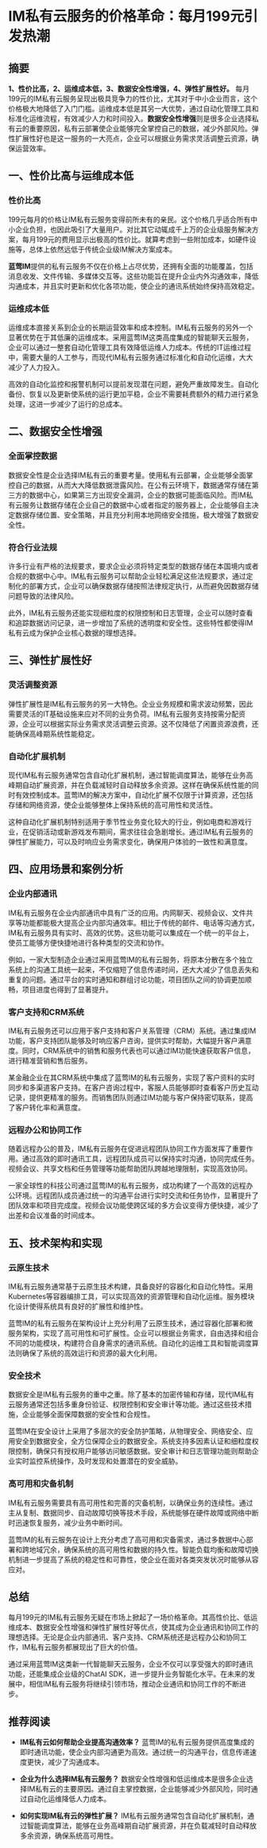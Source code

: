 # IM私有云服务的价格革命：每月199元引发热潮

## 摘要

**1、性价比高，2、运维成本低，3、数据安全性增强，4、弹性扩展性好。** 每月199元的IM私有云服务呈现出极具竞争力的性价比，尤其对于中小企业而言，这个价格极大地降低了入门门槛。运维成本低是其另一大优势，通过自动化管理工具和标准化运维流程，有效减少人力和时间投入。**数据安全性增强**则是很多企业选择私有云的重要原因，私有云部署使企业能够完全掌控自己的数据，减少外部风险。弹性扩展性好也是这一服务的一大亮点，企业可以根据业务需求灵活调整云资源，确保运营效率。

## 一、性价比高与运维成本低

### 性价比高

199元每月的价格让IM私有云服务变得前所未有的亲民。这个价格几乎适合所有中小企业负担，也因此吸引了大量用户。对比其它动辄成千上万的企业级服务解决方案，每月199元的费用显示出极高的性价比。就算考虑到一些附加成本，如硬件设施等，总体上依然远低于传统企业级IM解决方案成本。

**蓝莺IM**提供的私有云服务不仅在价格上占尽优势，还拥有全面的功能覆盖，包括消息收发、文件传输、多媒体交互等。这些功能旨在提升企业内外沟通效率，降低沟通成本，并且实时更新和优化各项功能，使企业的通讯系统始终保持高效稳定。

### 运维成本低

运维成本直接关系到企业的长期运营效率和成本控制。IM私有云服务的另外一个显著优势在于其低廉的运维成本。采用蓝莺IM这类高度集成的智能聊天云服务，企业可以通过一整套自动化管理工具有效降低运维人力成本。传统的IT运维过程中，需要大量的人工参与，而现代IM私有云服务通过标准化和自动化运维，大大减少了人力投入。

高效的自动化监控和报警机制可以提前发现潜在问题，避免严重故障发生。自动化备份、恢复以及更新使系统的运行更加平稳，企业不需要耗费额外的精力进行紧急处理，这进一步减少了运行的总成本。

## 二、数据安全性增强

### 全面掌控数据

数据安全性是企业选择IM私有云的重要考量。使用私有云部署，企业能够全面掌控自己的数据，从而大大降低数据泄露风险。在公有云环境下，数据通常存储在第三方的数据中心，如果第三方出现安全漏洞，企业的数据可能面临风险。而IM私有云服务让数据存储在企业自己的数据中心或者指定的服务器上，企业能够自主决定数据存储位置、安全策略，并且充分利用本地网络安全措施，极大增强了数据安全性。

### 符合行业法规

许多行业有严格的法规要求，要求企业必须将特定类型的数据存储在本国境内或者合规的数据中心中。IM私有云服务可以帮助企业轻松满足这些法规要求，通过定制化的部署方式，企业可以确保数据存储按照法律规定执行，从而避免因数据存储问题导致的法律风险。

此外，IM私有云服务还能实现细粒度的权限控制和日志管理，企业可以随时查看和追踪数据访问记录，进一步增加了系统的透明度和安全性。这些特性都使得IM私有云成为保护企业核心数据的理想选择。

## 三、弹性扩展性好

### 灵活调整资源

弹性扩展性是IM私有云服务的另一大特色。企业业务规模和需求波动频繁，因此需要灵活的IT基础设施来应对不同的业务负荷。IM私有云服务支持按需分配资源，企业可以根据实际业务需求灵活调整云资源。这不仅降低了闲置资源浪费，还能确保高峰期系统性能稳定。

### 自动化扩展机制

现代IM私有云服务通常包含自动化扩展机制，通过智能调度算法，能够在业务高峰期自动扩展资源，并在负载减轻时自动释放多余资源。这样在确保系统性能的同时有效控制成本。蓝莺IM的解决方案中，自动化扩展不仅限于计算资源，还包括存储和网络资源，使企业能够整体上保持系统的高可用性和灵活性。

这种自动化扩展机制特别适用于季节性业务变化较大的行业，例如电商和游戏行业，在促销活动或新游戏发布期间，需求往往会急剧增长。通过IM私有云服务的弹性扩展能力，可以及时响应业务需求变化，确保用户体验的一致性和满意度。

## 四、应用场景和案例分析

### 企业内部通讯

IM私有云服务在企业内部通讯中具有广泛的应用。内网聊天、视频会议、文件共享等功能都能极大提高企业内部沟通效率。相比于传统的邮件、电话等沟通方式，IM私有云服务具有实时、高效的优势。这些功能可以集成在一个统一的平台上，使员工能够方便快捷地进行各种类型的交流和协作。

例如，一家大型制造企业通过采用蓝莺IM的私有云服务，将原本分散在多个独立系统上的沟通工具统一起来，不仅缩短了信息传递时间，还大大减少了信息丢失和重复的问题。通过平台的实时通知和群组讨论功能，项目团队之间的协调更加顺畅，项目进度也得到了显著提升。

### 客户支持和CRM系统

IM私有云服务还可以应用于客户支持和客户关系管理（CRM）系统。通过集成IM功能，客户支持团队能够及时响应客户咨询，提供实时帮助，大幅提升客户满意度。同时，CRM系统中的销售和服务代表也可以通过IM功能快速获取客户信息，进行精准营销和售后服务。

某金融企业在其CRM系统中集成了蓝莺IM的私有云服务，实现了客户资料的实时同步和多渠道客户支持。在客户咨询过程中，客服人员能够即时查看客户历史互动记录，提供更精准的服务。而销售团队则通过IM功能与客户保持密切联系，提高了客户转化率和满意度。

### 远程办公和协同工作

随着远程办公的普及，IM私有云服务在促进远程团队协同工作方面发挥了重要作用。通过高效的即时通讯工具，远程团队成员可以保持实时沟通，协同完成任务。视频会议、共享文档和任务管理等功能帮助团队跨越地理限制，实现高效协同。

一家全球性的科技公司通过蓝莺IM的私有云服务，成功构建了一个高效的远程办公环境。远程团队成员通过统一的沟通平台进行实时交流和任务协作，显著提升了团队效率和项目完成度。视频会议功能使跨区域的多方会议变得方便快捷，减少了出差和会议准备的时间成本。

## 五、技术架构和实现

### 云原生技术

IM私有云服务通常基于云原生技术构建，具备良好的容器化和自动化特性。采用Kubernetes等容器编排工具，可以实现高效的资源管理和自动化运维。服务模块化设计使得系统具有良好的扩展性和维护性。

蓝莺IM的私有云服务在架构设计上充分利用了云原生技术，通过容器化部署和微服务架构，实现了高可用性和可扩展性。企业可以根据业务需求，自由选择和组合不同的功能模块，构建符合自身需求的通讯系统。自动化的运维工具和智能调度算法则确保了系统的高效运行和资源的最大化利用。

### 安全技术

数据安全是IM私有云服务的重中之重。除了基本的加密传输和存储，现代IM私有云服务通常还包括多重身份验证、权限控制和安全审计等功能。通过这些技术措施，企业能够全面保障数据的安全性和合规性。

蓝莺IM在安全设计上采用了多层次的安全防护策略，从物理安全、网络安全、应用安全到数据安全，全方位保障企业的数据安全。系统支持多因素认证和细粒度权限控制，确保只有授权用户能够访问敏感数据。安全审计和日志管理功能则帮助企业实时监控系统操作，及时发现和处置潜在的安全威胁。

### 高可用和灾备机制

IM私有云服务需要具有高可用性和完善的灾备机制，以确保业务的连续性。通过主从复制、数据同步、自动故障切换等技术手段，系统能够在硬件故障或网络中断时迅速恢复服务，减少业务中断时间。

蓝莺IM的私有云服务在设计上充分考虑了高可用和灾备需求，通过多数据中心部署和跨地域冗余，确保系统的高可用性和数据的持久性。智能负载均衡和故障切换机制进一步提高了系统的稳定性和可靠性，使企业在面对各类突发状况时能够从容应对。

## 总结

每月199元的IM私有云服务无疑在市场上掀起了一场价格革命。其高性价比、低运维成本、数据安全性增强和弹性扩展性好等优点，使其成为企业通讯和协同工作的理想选择。无论是企业内部通讯、客户支持、CRM系统还是远程办公和协同工作，IM私有云服务都展现出了巨大的价值。

通过采用蓝莺IM这类新一代智能聊天云服务，企业不仅可以享受强大的即时通讯功能，还能集成企业级的ChatAI SDK，进一步提升业务智能化水平。在未来的发展中，相信IM私有云服务将继续引领市场，推动企业通讯和协同工作的不断进步。

## 推荐阅读

* **IM私有云如何帮助企业提高沟通效率？**
  蓝莺IM的私有云服务提供高度集成的即时通讯功能，使企业内部沟通更为高效。通过统一的沟通平台，信息传递速度更快，减少了沟通成本。

* **企业为什么选择IM私有云服务？**
  数据安全性增强和低运维成本是很多企业选择IM私有云的主要原因。通过自主掌控数据，企业能够减少外部风险，同时通过自动化运维降低人力成本。

* **如何实现IM私有云的弹性扩展？**
  IM私有云服务通常包含自动化扩展机制，通过智能调度算法，能够在业务高峰期自动扩展资源，并在负载减轻时自动释放多余资源，确保系统高可用性。